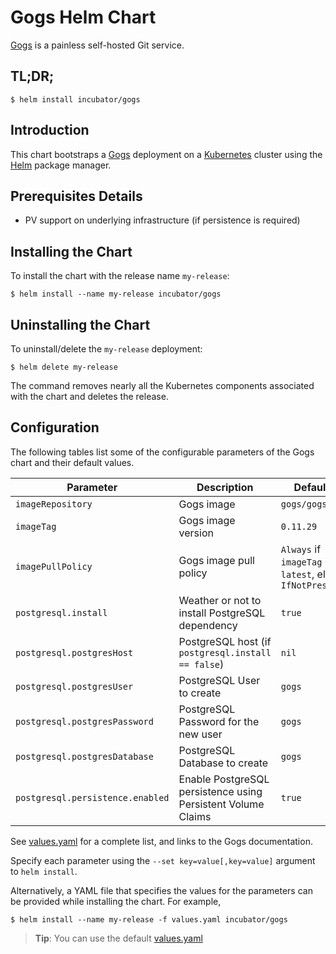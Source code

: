 # Gogs Helm Chart

[Gogs][] is a painless self-hosted Git service.

## TL;DR;

```console
$ helm install incubator/gogs
```

## Introduction

This chart bootstraps a [Gogs][] deployment on a [Kubernetes][] cluster using
the [Helm][] package manager.

## Prerequisites Details

* PV support on underlying infrastructure (if persistence is required)

## Installing the Chart

To install the chart with the release name `my-release`:

```console
$ helm install --name my-release incubator/gogs
```

## Uninstalling the Chart

To uninstall/delete the `my-release` deployment:

```console
$ helm delete my-release
```

The command removes nearly all the Kubernetes components associated with the
chart and deletes the release.

## Configuration

The following tables list some of the configurable parameters of the Gogs
chart and their default values.

| Parameter                        | Description                                                  | Default                                                    |
| -----------------------          | ----------------------------------                           | ---------------------------------------------------------- |
| `imageRepository`                | Gogs image                                                   | `gogs/gogs`                                                |
| `imageTag`                       | Gogs image version                                           | `0.11.29`                                                  |
| `imagePullPolicy`                | Gogs image pull policy                                       | `Always` if `imageTag` is `latest`, else `IfNotPresent`    |
| `postgresql.install`             | Weather or not to install PostgreSQL dependency              | `true`                                                     |
| `postgresql.postgresHost`        | PostgreSQL host (if `postgresql.install == false`)           | `nil`                                                      |
| `postgresql.postgresUser`        | PostgreSQL User to create                                    | `gogs`                                                     |
| `postgresql.postgresPassword`    | PostgreSQL Password for the new user                         | `gogs`                                                     |
| `postgresql.postgresDatabase`    | PostgreSQL Database to create                                | `gogs`                                                     |
| `postgresql.persistence.enabled` | Enable PostgreSQL persistence using Persistent Volume Claims | `true`                                                     |

See [values.yaml](values.yaml) for a complete list, and links to the Gogs documentation.

Specify each parameter using the `--set key=value[,key=value]` argument to
`helm install`.

Alternatively, a YAML file that specifies the values for the parameters can be
provided while installing the chart. For example,

```console
$ helm install --name my-release -f values.yaml incubator/gogs
```

> **Tip**: You can use the default [values.yaml](values.yaml)

[Gogs]: https://github.com/gogits/gogs
[Kubernetes]: https://kubernetes.io
[Helm]: https://helm.sh
